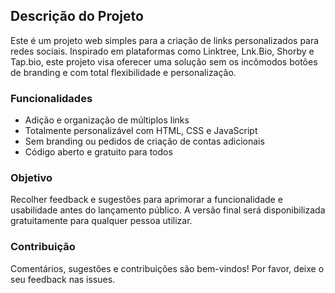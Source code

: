 ## Descrição do Projeto

Este é um projeto web simples para a criação de links personalizados para redes sociais. Inspirado em plataformas como Linktree, Lnk.Bio, Shorby e Tap.bio, este projeto visa oferecer uma solução sem os incômodos botões de branding e com total flexibilidade e personalização.

### Funcionalidades

- Adição e organização de múltiplos links
- Totalmente personalizável com HTML, CSS e JavaScript
- Sem branding ou pedidos de criação de contas adicionais
- Código aberto e gratuito para todos

### Objetivo

Recolher feedback e sugestões para aprimorar a funcionalidade e usabilidade antes do lançamento público. A versão final será disponibilizada gratuitamente para qualquer pessoa utilizar.

### Contribuição

Comentários, sugestões e contribuições são bem-vindos! Por favor, deixe o seu feedback nas issues.
